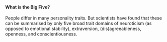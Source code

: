 #### What is the Big Five?

People differ in many personality traits. But scientists have found that these can be summarised by only five broad trait domains of neuroticism (as opposed to emotional stability), extraversion, (dis)agreeableness, openness, and conscientiousness.

